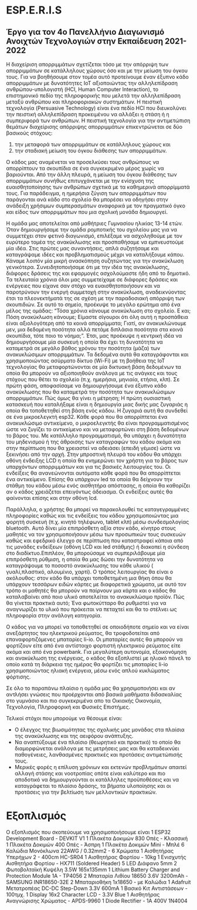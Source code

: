 # ESP.E.R.I.S
## Έργο για τον 4ο Πανελλήνιο Διαγωνισμό Ανοιχτών Τεχνολογιών στην Εκπαίδευση 2021-2022

Η διαχείριση απορριμμάτων σχετίζεται τόσο με την απόρριψη των απορριμμάτων σε κατάλληλους χώρους όσο και με την μείωση του όγκου τους. Για να βοηθήσουμε στον τομέα αυτό προτείνουμε έναν έξυπνο κάδο απορριμμάτων με δυνατότητες IoT αξιοποιώντας την αλληλεπίδραση ανθρώπου-υπολογιστή (HCI, Human Computer Interaction), το επιστημονικό πεδίο της πληροφορικής που μελετά την αλληλεπίδραση μεταξύ ανθρώπου και πληροφοριακών συστημάτων. Η πειστική τεχνολογία (Persuasive Technology) είναι ένα πεδίο HCI που διευκολύνει την πειστική αλληλεπίδραση προκειμένου να αλλάξει η στάση ή η συμπεριφορά των ανθρώπων. H πειστική τεχνολογία για την αντιμετώπιση θεμάτων διαχείρισης απόρριψης απορριμμάτων επικεντρώνεται σε δύο βασικούς στόχους:
1) την μεταφορά των απορριμμάτων σε κατάλληλους χώρους και
2) την σταδιακή μείωση του όγκου διάθεσης των απορριμμάτων.

Ο κάδος μας αναμένεται να προσελκύσει τους ανθρώπους να απορρίπτουν τα σκουπίδια σε ένα συγκεκριμένο μέρος χωρίς να βαριούνται. Από την άλλη πλευρά, η μείωση του όγκου διάθεσης των απορριμμάτων συνήθως επιτυγχάνεται με την ενίσχυση της ευαισθητοποίησης των ανθρώπων σχετικά με τα καθημερινά απορρίμματά τους. Για παράδειγμα, η ημερήσια ζύγιση των απορριμμάτων που παράγονται ανά κάδο στο σχολείο θα μπορέσει να οδηγήσει στην ανάδειξη χρήσιμων συμπερασμάτων αναφορικά με τον πραγματικό όγκο και είδος των απορριμμάτων που μια σχολική μονάδα δημιουργεί.

Η ομάδα μας αποτελείται από μαθήτριες Γυμνασίου ηλικίας 13-14 ετών. Όταν δημιουργήσαμε την ομάδα ρομποτικής του σχολείου μας για να συμμετέχει στον φετινό διαγωνισμό, επιλέξαμε να ασχοληθούμε με τον ευρύτερο τομέα της ανακύκλωσης και προσπαθήσαμε να εμπνευστούμε μία ιδέα. Στις πρώτες μας συναντήσεις, απλά συζητήσαμε και καταγράψαμε ιδέες και προβληματισμούς μέχρι να καταλήξουμε κάπου. Κάναμε λοιπόν μία μικρή ανασκόπηση συζητώντας για την ανακύκλωση γενικότερα. Συνειδητοποιήσαμε ότι με την ιδέα της ανακύκλωσης, διάφορες δράσεις της και εφαρμογές ασχολούμαστε ήδη από το δημοτικό. Τα τελευταία χρόνια όλοι μας συμμετείχαμε σε διάφορες δράσεις και ενέργειες που είχανε σαν στόχο να ευαισθητοποιήσουν και να παροτρύνουν την ενεργή συμμετοχή στην ανακύκλωση, αναδεικνύοντας έτσι τα πλεονεκτήματά της σε σχέση με την παραδοσιακή απόρριψη των σκουπιδιών. Σε αυτό το σημείο, προέκυψε το μεγάλο ερώτημα από ένα μέλος της ομάδας: “Τόσα χρόνια κάνουμε ανακύκλωση στο σχολείο. Ε και; Πόση ανακύκλωση κάνουμε; Είμαστε σίγουροι ότι όλη αυτή η προσπάθεια είναι αξιολογότερη από τα κοινά απορρίμματα; Γιατί, αν ανακυκλώνουμε μεν, μια δεδομένη ποσότητα αλλά πετάμε διπλάσια ποσότητα στα κοινά σκουπίδια, τότε ποιο το νόημα;”. Έτσι, μας προέκυψε η κεντρική ιδέα να δημιουργήσουμε μία συσκευή η οποία θα έχει τη δυνατότητα να καταμετρά σε μεγάλο βάθος χρόνου την ποσότητα (μάζα) των ανακυκλώσιμων απορριμμάτων. Τα δεδομένα αυτά θα καταγράφονται και χρησιμοποιώντας ασύρματο δίκτυο (Wi-Fi) με τη βοήθεια της IoT τεχνολογίας θα μεταφορτώνονται σε μία δικτυακή βάση δεδομένων τα οποία θα μπορούν να αξιοποιηθούν ανάλογα με τις ανάγκες και τους στόχους που θέτει το σχολείο (π.χ. ημερήσια, μηνιαία, ετήσια, κλπ). Σε πρώτη φάση, αποφασίσαμε να δημιουργήσουμε ένα έξυπνο κάδο ανακύκλωσης που θα καταμετρά την ποσότητα των ανακυκλώσιμων απορριμμάτων. Πώς όμως θα γίνει η μέτρηση; Η πρώτη ουσιαστική κατασκευή που καταλήξαμε είναι η δημιουργία μιας δικής μας ζυγαριάς η οποία θα τοποθετηθεί στη βάση ενός κάδου. Η ζυγαριά αυτή θα συνδεθεί σε ένα μικροελεγκτή esp32. Κάθε φορά που θα απορρίπτεται ένα ανακυκλώσιμο αντικείμενο, ο μικροελεγκτής θα είναι προγραμματισμένος ώστε να ζυγίζει το αντικείμενο και να μεταφορτώνει στη βάση δεδομένων το βάρος του. Με κατάλληλο προγραμματισμό, θα υπάρχει η δυνατότητα του μηδενισμού ή της άθροισης των καταγραφών του κάδου ακόμα και στην περίπτωση που θα χρειαστεί να αδειάσει (επειδή γέμισε) ώστε να ξεκινήσει από την αρχή. Στην μπροστινή πλευρά του κάδου θα υπάρχει οθόνη ένδειξης LCD η οποία θα ενημερώνει τον χρήστη για το βάρος των υπαρχόντων απορριμμάτων και για τις βασικές λειτουργίες του. Οι ενδείξεις θα ανανεώνονται αυτόματα κάθε φορά που θα απορρίπτεται ένα αντικείμενο. Επίσης θα υπάρχουν led τα οποία θα δείχνουν την στάθμη του κάδου μέσω ενός αισθητήρα απόστασης, η οποία θα καθορίζει αν ο κάδος χρειάζεται επειγόντως άδειασμα. Οι ενδείξεις αυτές θα φαίνονται επίσης και στην οθόνη lcd. 

Παράλληλα, ο χρήστης θα μπορεί να παρακολουθεί τις καταγεγραμμένες πληροφορίες καθώς και τις ενδείξεις του κάδου χρησιμοποιώντας μια φορητή συσκευή (π.χ. κινητό τηλέφωνο, tablet κλπ) μέσω συνδεσμολογίας bluetooth. Αυτό δίνει μία επιπρόσθετη αξία στον κάδο, κίνητρο στους μαθητές να τον χρησιμοποιήσουν μέσω των προσωπικών τους συσκευών καθώς και εφεδρικό έλεγχο σε περίπτωση που καταστραφεί κάποια από τις μονάδες ενδείξεων (οθόνη LCD και led στάθμης) ή διακοπεί η σύνδεση στο διαδίκτυο.Επιπλέον, θα μπορούσαμε να συμπεριλάβουμε μία επιπρόσθετη ρύθμιση, η οποία θα μας δώσει την δυνατότητα να καταγράψουμε το ποσοστό ανακύκλωσης του κάθε υλικού ( γυαλί,πλαστικό, αλουμίνιο, χαρτί). Ο τρόπος λειτουργίας θα είναι ο ακόλουθος: στον κάδο θα υπάρχει τοποθετημένη μια θήκη όπου θα υπάρχουν τεσσάρων ειδών κάρτες με διαφορετικά χρώματα, με αυτό τον τρόπο οι μαθητές θα μπορούν να παίρνουν μια κάρτα και ο κάδος θα καταλαβαίνει από ποιο υλικό αποτελείται το ανακυκλώσιμο προϊόν. Πώς θα γίνεται πρακτικά αυτό; Ένα φωτοκύτταρο θα ρυθμιστεί για να αναγνωρίζει το υλικό που πρόκειται να πεταχτεί και θα το στέλνει ως πληροφορία στην ανάλογη κατηγορία.  

Ο κάδος για να μπορεί να τοποθετηθεί σε οποιοδήποτε σημείο και να είναι ανεξάρτητος του ηλεκτρικού ρεύματος, θα τροφοδοτείται από επαναφορτιζόμενες μπαταρίες li-io. Οι μπαταρίες αυτές θα μπορούν να φορτίζουν είτε από ένα αντίστοιχο φορτιστή ηλεκτρικού ρεύματος είτε ακόμα και από ένα powerbank. Για μεγαλύτερη αυτονομία, εξοικονόμηση και ανακύκλωση της ενέργειας, ο κάδος θα εξοπλιστεί με ηλιακό πάνελ το οποίο κατά τη διάρκεια της ημέρας θα φορτίζει τις μπαταρίες li-io χρησιμοποιώντας ηλιακή ενέργεια, μέσω ενός απλού κυκλώματος φόρτισης.

Σε όλο το παραπάνω πλαίσιο η ομάδα μας θα χρησιμοποιήσει και αν αντλήσει γνώσεις που προέρχονται από βασικά μαθήματα διδασκαλίας στο γυμνάσιο και πιο συγκεκριμένα απο τα Οικιακής Οικονομία, Τεχνολογία, Πληροφορική και Φυσικές Επιστήμες. 

Τελικοί στόχοι που μπορούμε να θέσουμε είναι:
* Ο έλεγχος της βιωσιμότητας της σχολικής μας μονάδας στα πλαίσια της ανακύκλωσης και της αειφόρου ανάπτυξης. 
* Να αναπτύξουμε ένα πλαίσιο (θεωρητικό και πρακτικό) το οποίο θα διαμορφώνεται ανάλογα με τις μετρήσεις μας και θα καταδεικνύει παθογένειες, λανθασμένες πρακτικές και προτάσεις αντιμετώπισής τους. 
* Μερικές φορές η επίλυση χρόνιων και εκτενών προβλημάτων απαιτεί αλλαγή στάσης και νοοτροπίας οπότε είναι καλύτερο και πιο αποδοτικό να δημιουργούνται οι κατάλληλες προϋποθέσεις και να καταγράφεται το πλαίσιο δράσης, τα βήματα υλοποίησης και οι προτάσεις για την βελτίωση των μελλοντικών πρακτικών. 


# Εξοπλισμός
Ο εξοπλισμός που σκοπεύουμε να χρησιμοποιήσουμε είναι
1	ESP32 Development Board - DEVKIT V1
1	Πλακέτα Δοκιμών 830 Οπές - Κλασσική
1	Πλακέτα Δοκιμών 400 Οπές - Άσπρη
1	Πλακέτα Δοκιμών Mini - Μπλέ
6	Καλώδια Μονόκλωνα 22AWG / 0.32mm2 - 6 Χρώματα
1	Αισθητήρας Υπερήχων 2 - 400cm HC-SR04
1	Αισθητήρας Φορτίου - 10kg
1	Ενισχυτής Αισθητήρα Φορτίου - HX711 (Soldered Header)
5	LED Διάφανο 5mm
2	Φωτοβολταϊκή Κυψέλη 3.5W 165x135mm
1	Lithium Battery Charger and Protection Module 1A - TP4056
2	Μπαταρία Λιθίου 18650 3.6V 3200mAh - SAMSUNG INR18650-32E
2	Μπαταριοθήκη 1x18650 - με Καλώδια
1	Adafruit Μετατροπέας DC-DC Step-Down 3.3V 600mA
1	Βασικό Κιτ Αντιστάσεων - 100τμχ.
1	Display 16x2 Character LCD - 3.3V Blue
1	Αισθητήρας Αναγνώρισης Χρώματος - APDS-9960
1	Diode Rectifier - 1A 400V 1N4004
